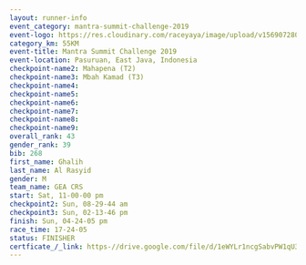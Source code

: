```yaml
---
layout: runner-info 
event_category: mantra-summit-challenge-2019 
event-logo: https://res.cloudinary.com/raceyaya/image/upload/v1569072809/logo/mantra-image_segrbx.jpg
category_km: 55KM 
event-title: Mantra Summit Challenge 2019 
event-location: Pasuruan, East Java, Indonesia 
checkpoint-name2: Mahapena (T2) 
checkpoint-name3: Mbah Kamad (T3) 
checkpoint-name4: 
checkpoint-name5: 
checkpoint-name6: 
checkpoint-name7: 
checkpoint-name8: 
checkpoint-name9: 
overall_rank: 43
gender_rank: 39
bib: 268
first_name: Ghalih
last_name: Al Rasyid
gender: M
team_name: GEA CRS
start: Sat, 11-00-00 pm
checkpoint2: Sun, 08-29-44 am
checkpoint3: Sun, 02-13-46 pm
finish: Sun, 04-24-05 pm
race_time: 17-24-05
status: FINISHER
certficate_/_link: https-//drive.google.com/file/d/1eWYLr1ncgSabvPW1qU3IuH47S_mEhToU/view?usp=sharing
---
```

